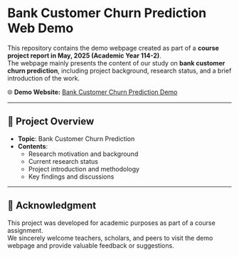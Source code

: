 # Bank Customer Churn Prediction Web Demo

This repository contains the demo webpage created as part of a **course project report in May, 2025 (Academic Year 114-2)**.  
The webpage mainly presents the content of our study on **bank customer churn prediction**, including project background, research status, and a brief introduction of the work.

🌐 **Demo Website:** [Bank Customer Churn Prediction Demo](https://fourfort.github.io/MyWebcite-First/)

---

## 📂 Project Overview

- **Topic**: Bank Customer Churn Prediction  
- **Contents**:  
  - Research motivation and background  
  - Current research status  
  - Project introduction and methodology  
  - Key findings and discussions  

---

## 🙏 Acknowledgment

This project was developed for academic purposes as part of a course assignment.  
We sincerely welcome teachers, scholars, and peers to visit the demo webpage and provide valuable feedback or suggestions.  
